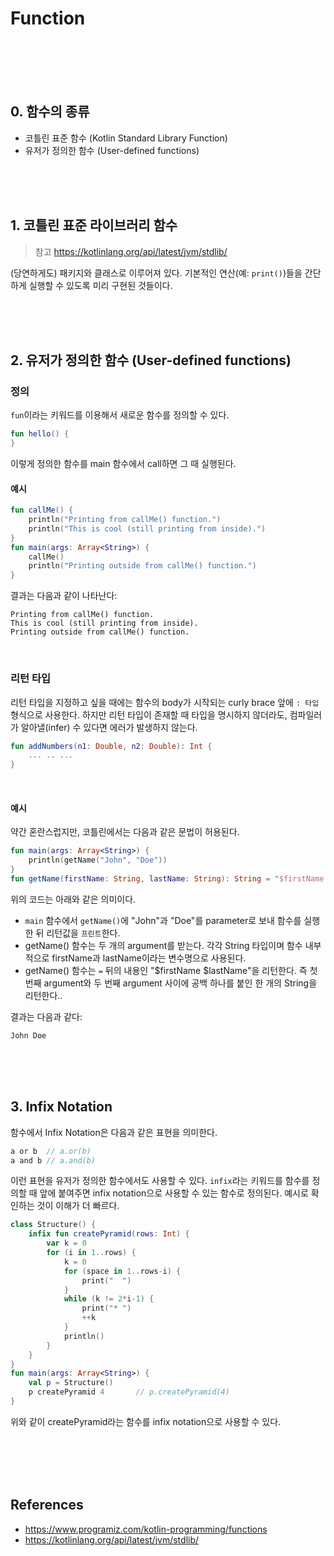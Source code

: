 # Function

<br><br><br><br>


## 0. 함수의 종류
* 코틀린 표준 함수 (Kotlin Standard Library Function)
* 유저가 정의한 함수 (User-defined functions)

<br><br><br>


## 1. 코틀린 표준 라이브러리 함수
> 참고 https://kotlinlang.org/api/latest/jvm/stdlib/

(당연하게도) 패키지와 클래스로 이루어져 있다. 기본적인 연산(예: `print()`)들을 간단하게 실행할 수 있도록 미리 구현된 것들이다.

<br><br><br>



## 2. 유저가 정의한 함수 (User-defined functions)

### 정의

`fun`이라는 키워드를 이용해서 새로운 함수를 정의할 수 있다.

```kotlin
fun hello() {
}
```

이렇게 정의한 함수를 main 함수에서 call하면 그 때 실행된다.

#### 예시

```kotlin
fun callMe() {
    println("Printing from callMe() function.")
    println("This is cool (still printing from inside).")
}
fun main(args: Array<String>) {
    callMe()
    println("Printing outside from callMe() function.")
}
```
결과는 다음과 같이 나타난다:
```
Printing from callMe() function.
This is cool (still printing from inside).
Printing outside from callMe() function.
```

<br>

### 리턴 타입

리턴 타입을 지정하고 싶을 때에는 함수의 body가 시작되는 curly brace 앞에 `: 타입` 형식으로 사용한다.
하지만 리턴 타입이 존재할 때 타입을 명시하지 않더라도, 컴파일러가 알아낼(infer) 수 있다면 에러가 발생하지 않는다.

```kotlin
fun addNumbers(n1: Double, n2: Double): Int {
    ... .. ...
}
```
<br>

#### 예시

약간 혼란스럽지만, 코틀린에서는 다음과 같은 문법이 허용된다.

```kotlin
fun main(args: Array<String>) {
    println(getName("John", "Doe"))
}
fun getName(firstName: String, lastName: String): String = "$firstName $lastName"
```

위의 코드는 아래와 같은 의미이다.
* `main` 함수에서 `getName()`에 "John"과 "Doe"를 parameter로 보내 함수를 실행한 뒤 리턴값을 `프린트`한다.
* getName() 함수는 두 개의 argument를 받는다. 각각 String 타입이며 함수 내부적으로 firstName과 lastName이라는 변수명으로 사용된다.
* getName() 함수는 `=` 뒤의 내용인 "$firstName $lastName"을 리턴한다. 즉 첫 번째 argument와 두 번째 argument 사이에 공백 하나를 붙인 한 개의 String을 리턴한다..

결과는 다음과 같다:
```
John Doe
```

<br><br><br>



## 3. Infix Notation

함수에서 Infix Notation은 다음과 같은 표현을 의미한다.

```kotlin
a or b  // a.or(b)
a and b // a.and(b)
```

이런 표현을 유저가 정의한 함수에서도 사용할 수 있다.
`infix`라는 키워드를 함수를 정의할 때 앞에 붙여주면 infix notation으로 사용할 수 있는 함수로 정의된다.
예시로 확인하는 것이 이해가 더 빠르다.

```kotlin
class Structure() {
    infix fun createPyramid(rows: Int) {
        var k = 0
        for (i in 1..rows) {
            k = 0
            for (space in 1..rows-i) {
                print("  ")
            }
            while (k != 2*i-1) {
                print("* ")
                ++k
            }
            println()
        }
    }
}
fun main(args: Array<String>) {
    val p = Structure()
    p createPyramid 4       // p.createPyramid(4)
}
```

위와 같이 createPyramid라는 함수를 infix notation으로 사용할 수 있다.


<br><br><br><br>



## References
* https://www.programiz.com/kotlin-programming/functions
* https://kotlinlang.org/api/latest/jvm/stdlib/
